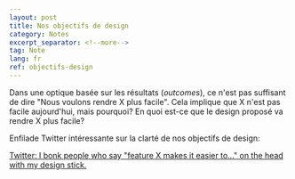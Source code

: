 ```yaml
---
layout: post
title: Nos objectifs de design
category: Notes
excerpt_separator: <!--more-->
tag: Note
lang: fr
ref: objectifs-design
---
```


Dans une optique basée sur les résultats (*outcomes*), ce n'est pas suffisant de dire "Nous voulons rendre X plus facile". Cela implique que X n'est pas facile aujourd'hui, mais pourquoi? En quoi est-ce que le design proposé va rendre X plus facile? 

<!--more-->


Enfilade Twitter intéressante sur la clarté de nos objectifs de design:

[Twitter: I bonk people who say "feature X makes it easier to..." on the head with my design stick. ](https://twitter.com/PavelASamsonov/status/1597660843746897922)
